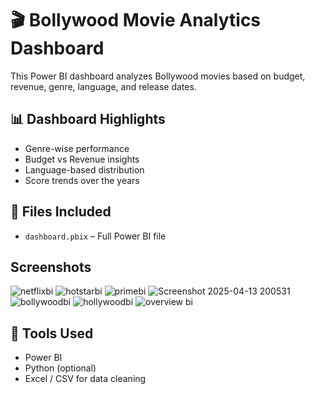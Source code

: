 # 🎬 Bollywood Movie Analytics Dashboard

This Power BI dashboard analyzes Bollywood movies based on budget, revenue, genre, language, and release dates.

## 📊 Dashboard Highlights
- Genre-wise performance
- Budget vs Revenue insights
- Language-based distribution
- Score trends over the years

## 📁 Files Included
- `dashboard.pbix` – Full Power BI file


## Screenshots
![netflixbi](https://github.com/user-attachments/assets/70efda5a-d7f1-4e68-8545-2ad9f8864ea5)
![hotstarbi](https://github.com/user-attachments/assets/af2b333b-ab68-41d7-98c1-45f659b7903f)
![primebi](https://github.com/user-attachments/assets/712a3b8d-40d3-47b3-8223-8fd16e06e074)
![Screenshot 2025-04-13 200531](https://github.com/user-attachments/assets/e737aea0-3b1e-4e6e-ad81-ea6a01ffafc2)
![bollywoodbi](https://github.com/user-attachments/assets/e9f5d0c5-bcf1-4e87-9ccd-78c544cc8846)
![hollywoodbi](https://github.com/user-attachments/assets/8cf72d78-8761-42ca-beb3-30e39c28d3b1)
![overview bi](https://github.com/user-attachments/assets/883c30d3-b682-4dd5-98b9-ad8d2ee438e9)


## 🔧 Tools Used
- Power BI
- Python (optional)
- Excel / CSV for data cleaning

